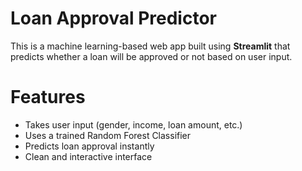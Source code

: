 #  Loan Approval Predictor

This is a machine learning-based web app built using **Streamlit** that predicts whether a loan will be approved or not based on user input.

# Features
- Takes user input (gender, income, loan amount, etc.)
- Uses a trained Random Forest Classifier
- Predicts loan approval instantly
- Clean and interactive interface